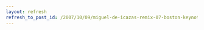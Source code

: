 ```yaml
---
layout: refresh
refresh_to_post_id: /2007/10/09/miguel-de-icazas-remix-07-boston-keynote-address
---
```

